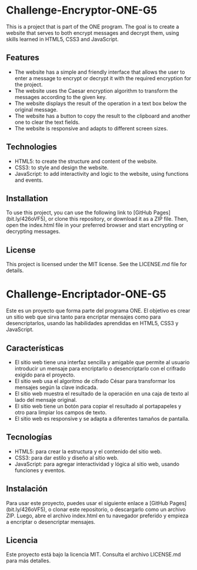 # Challenge-Encryptor-ONE-G5

This is a project that is part of the ONE program. The goal is to create a website that serves to both encrypt messages and decrypt them, using skills learned in HTML5, CSS3 and JavaScript.

## Features

- The website has a simple and friendly interface that allows the user to enter a message to encrypt or decrypt it with the required encryption for the project.
- The website uses the Caesar encryption algorithm to transform the messages according to the given key.
- The website displays the result of the operation in a text box below the original message.
- The website has a button to copy the result to the clipboard and another one to clear the text fields.
- The website is responsive and adapts to different screen sizes.

## Technologies

- HTML5: to create the structure and content of the website.
- CSS3: to style and design the website.
- JavaScript: to add interactivity and logic to the website, using functions and events.

## Installation

To use this project, you can use the following link to [GitHub Pages] (bit.ly/426oVF5), or clone this repository, or download it as a ZIP file. Then, open the index.html file in your preferred browser and start encrypting or decrypting messages.

## License

This project is licensed under the MIT license. See the LICENSE.md file for details.

# Challenge-Encriptador-ONE-G5

Este es un proyecto que forma parte del programa ONE. El objetivo es crear un sitio web que sirva tanto para encriptar mensajes como para desencriptarlos, usando las habilidades aprendidas en HTML5, CSS3 y JavaScript.

## Características

- El sitio web tiene una interfaz sencilla y amigable que permite al usuario introducir un mensaje para encriptarlo o desencriptarlo con el crifrado exigido para el proyecto.
- El sitio web usa el algoritmo de cifrado César para transformar los mensajes según la clave indicada.
- El sitio web muestra el resultado de la operación en una caja de texto al lado del mensaje original.
- El sitio web tiene un botón para copiar el resultado al portapapeles y otro para limpiar los campos de texto.
- El sitio web es responsive y se adapta a diferentes tamaños de pantalla.

## Tecnologías

- HTML5: para crear la estructura y el contenido del sitio web.
- CSS3: para dar estilo y diseño al sitio web.
- JavaScript: para agregar interactividad y lógica al sitio web, usando funciones y eventos.

## Instalación

Para usar este proyecto, puedes usar el siguiente enlace a [GitHub Pages] (bit.ly/426oVF5), o clonar este repositorio, o descargarlo como un archivo ZIP. Luego, abre el archivo index.html en tu navegador preferido y empieza a encriptar o desencriptar mensajes.

## Licencia

Este proyecto está bajo la licencia MIT. Consulta el archivo LICENSE.md para más detalles.